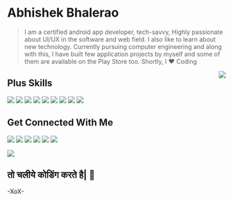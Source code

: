# Abhishek Bhalerao

>I am a certified android app developer, tech-savvy, Highly passionate about UI/UX in the software and web field. I also like to learn about new technology. Currently pursuing computer engineering and along with this, I have built few application projects by myself and some of them are available on the Play Store too. Shortly, I ❤️ Coding

<div>
<img align="right" src="https://github-readme-stats.vercel.app/api?username=ABAppDev&show_icons=true&hide_border=false&icon_color=2962FF&title_color=2962FF">
</div>

## Plus Skills
![](https://img.shields.io/badge/-Java-E95420?style=flat-square&logo=Java&logoColor=white)
![](https://img.shields.io/badge/-Android-3DDC84?style=flat-square&logo=Android&logoColor=white)
![](https://img.shields.io/badge/-Android%20Studio-3DDC84?style=flat-square&logo=Android%20Studio&logoColor=white)
![](https://img.shields.io/badge/-VSCode-24A4EB?style=flat-square&logo=Visual%20Studio%20Code&logoColor=fff)
![](https://img.shields.io/badge/-Intellij%20IDEA%20Community-000000?style=flat-square&logo=Intellij%20IDEA&logoColor=white)
![](https://img.shields.io/badge/-Git-F05032?style=flat-square&logo=Git&logoColor=white)
![](https://img.shields.io/badge/-Postman-FF6C37?style=flat-square&logo=Postman&logoColor=white)
![](https://img.shields.io/badge/-MySQL-4479A1?style=flat-square&logo=Mysql&logoColor=white)
![](https://img.shields.io/badge/-Firebase-FFA000?style=flat-square&logo=Firebase&logoColor=white)

## Get Connected With Me
[![](https://img.shields.io/badge/-@ABAppDev-181717?style=flat-rounded&logo=Github&logoColor=white)](https://github.com/ab-appdev)
[![](https://img.shields.io/badge/-@ABAppDev-0A66C2?style=flat-rounded&logo=Linkedin&logoColor=white)](https://linkedin.com/in/ab-appdev)
[![](https://img.shields.io/badge/-@Abhishek%20Bhalerao-F56040?style=flat-rounded&logo=GMail&logoColor=white)](mailto:abhishekbhalerao.appdev@gmail.com)
[![](https://img.shields.io/badge/-@AB%20AppDev-F58025?style=flat-rounded&logo=Stack%20Overflow&logoColor=white)](https://stackoverflow.com/users/13472383/ab-appdev)
[![](https://img.shields.io/badge/-@AB%20AppDev%20TM-5851DB?style=flat-rounded&logo=Instagram&logoColor=white)](https://www.instagram.com/ab.appdevtm/)
[![](https://img.shields.io/badge/-@Personal-E1306C?style=flat-rounded&logo=Instagram&logoColor=white)](https://www.instagram.com/its.abappdev/)

![](https://github-readme-stats.vercel.app/api/top-langs/?username=ABAppDev&layout=compact)

## तो चलीये कोडिंग करते है| 👋
-XoX-
